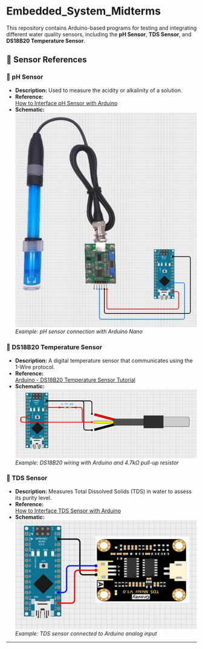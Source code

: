 # Embedded_System_Midterms

This repository contains Arduino-based programs for testing and integrating different water quality sensors, including the **pH Sensor**, **TDS Sensor**, and **DS18B20 Temperature Sensor**.

## 📘 Sensor References

### 🔹 pH Sensor
- **Description:** Used to measure the acidity or alkalinity of a solution.
- **Reference:**  
  [How to Interface pH Sensor with Arduino](https://circuitdigest.com/microcontroller-projects/arduino-ph-meter)
- **Schematic:**  
  ![pH Sensor Circuit](images/ph.png)  
  *Example: pH sensor connection with Arduino Nano*

### 🔹 DS18B20 Temperature Sensor
- **Description:** A digital temperature sensor that communicates using the 1-Wire protocol.
- **Reference:**  
  [Arduino - DS18B20 Temperature Sensor Tutorial](https://randomnerdtutorials.com/esp32-ds18b20-temperature-arduino-ide/)
- **Schematic:**  
  ![DS18B20 Schematic](images/tempv1.png)  
  *Example: DS18B20 wiring with Arduino and 4.7kΩ pull-up resistor*

### 🔹 TDS Sensor
- **Description:** Measures Total Dissolved Solids (TDS) in water to assess its purity level.
- **Reference:**  
  [How to Interface TDS Sensor with Arduino](https://randomnerdtutorials.com/arduino-tds-water-quality-sensor/)
- **Schematic:**  
  ![TDS Sensor Circuit](images/tds.png)  
  *Example: TDS sensor connected to Arduino analog input*

---
